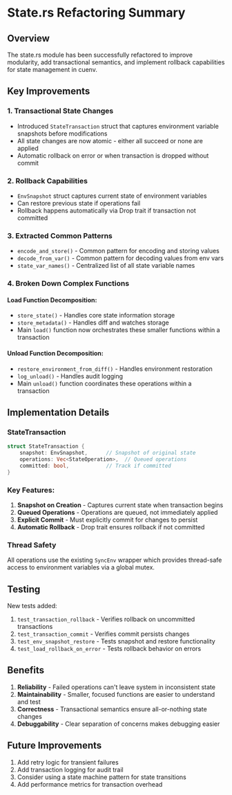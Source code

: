 # State.rs Refactoring Summary

## Overview

The state.rs module has been successfully refactored to improve modularity, add transactional semantics, and implement rollback capabilities for state management in cuenv.

## Key Improvements

### 1. Transactional State Changes

- Introduced `StateTransaction` struct that captures environment variable snapshots before modifications
- All state changes are now atomic - either all succeed or none are applied
- Automatic rollback on error or when transaction is dropped without commit

### 2. Rollback Capabilities

- `EnvSnapshot` struct captures current state of environment variables
- Can restore previous state if operations fail
- Rollback happens automatically via Drop trait if transaction not committed

### 3. Extracted Common Patterns

- `encode_and_store()` - Common pattern for encoding and storing values
- `decode_from_var()` - Common pattern for decoding values from env vars
- `state_var_names()` - Centralized list of all state variable names

### 4. Broken Down Complex Functions

#### Load Function Decomposition:

- `store_state()` - Handles core state information storage
- `store_metadata()` - Handles diff and watches storage
- Main `load()` function now orchestrates these smaller functions within a transaction

#### Unload Function Decomposition:

- `restore_environment_from_diff()` - Handles environment restoration
- `log_unload()` - Handles audit logging
- Main `unload()` function coordinates these operations within a transaction

## Implementation Details

### StateTransaction

```rust
struct StateTransaction {
    snapshot: EnvSnapshot,      // Snapshot of original state
    operations: Vec<StateOperation>,  // Queued operations
    committed: bool,            // Track if committed
}
```

### Key Features:

1. **Snapshot on Creation** - Captures current state when transaction begins
2. **Queued Operations** - Operations are queued, not immediately applied
3. **Explicit Commit** - Must explicitly commit for changes to persist
4. **Automatic Rollback** - Drop trait ensures rollback if not committed

### Thread Safety

All operations use the existing `SyncEnv` wrapper which provides thread-safe access to environment variables via a global mutex.

## Testing

New tests added:

1. `test_transaction_rollback` - Verifies rollback on uncommitted transactions
2. `test_transaction_commit` - Verifies commit persists changes
3. `test_env_snapshot_restore` - Tests snapshot and restore functionality
4. `test_load_rollback_on_error` - Tests rollback behavior on errors

## Benefits

1. **Reliability** - Failed operations can't leave system in inconsistent state
2. **Maintainability** - Smaller, focused functions are easier to understand and test
3. **Correctness** - Transactional semantics ensure all-or-nothing state changes
4. **Debuggability** - Clear separation of concerns makes debugging easier

## Future Improvements

1. Add retry logic for transient failures
2. Add transaction logging for audit trail
3. Consider using a state machine pattern for state transitions
4. Add performance metrics for transaction overhead

